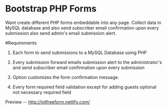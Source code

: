 # Bootstrap PHP Forms

Want create different PHP forms embeddable into any page. Collect data in MySQL database and also send subscriber email confirmation upon every submission also send admin's email submission alert. 

#Requirements

1. Each form to send submissions to a MySQL Database using PHP

2. Every submission forward emails submission alert to the administrator's and send subscriber email confirmation upon every submission

3. Option customizes the form confirmation message. 

4. Every form required field validation except for adding guests optional not necessary required field

Preview -- http://jotfreeform.netlify.com/




